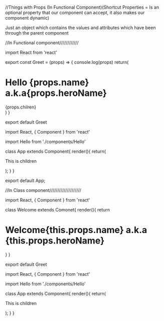 //Things with Props (In Functional Component)(Shortcut Properties = Is an optional property that our component can accept, it also makes our component dynamic)

Just an object which contains the values and attributes which have been through the parent component

//In Functional component////////////


import React from 'react'

export const Greet = (props) => {
    console.log(props)
    return(
    <div>
    <h1>Hello {props.name} a.k.a{props.heroName}</h1>
    {props.chilren}
    </div>
    )
}

export default Greet



import React, { Component } from 'react'

import Hello from './components/Hello'

class App extends Component{
    render(){
        return(
        <div className = "App">
        <Greet name = "Bruce" heroName = "Batman">
        <p>This is children</p>
        </Greet>
        <Greet name = "Clark" heroName = "Superman" >
        <Greet name = "Diana" heroName = "WonderWomen" >
        </div>
        );
    }
}

export default App;







//In Class component////////////////////

import React, { Component } from 'react'

class Welcome extends Comonet{
    render(){
        return <h1> Welcome{this.props.name} a.k.a {this.props.heroName}</h1>
    }
}
  
export default Greet



import React, { Component } from 'react'

import Hello from './components/Hello'

class App extends Component{
    render(){
        return(
        <div className = "App">
        <Greet name = "Bruce" heroName = "Batman">
        <p>This is children</p>
        </Greet>
        <Greet name = "Clark" heroName = "Superman" >
        <Greet name = "Diana" heroName = "WonderWomen" >
        </div>
        );
    }
}